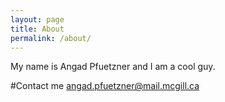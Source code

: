 ```yaml
---
layout: page
title: About
permalink: /about/
---
```


My name is Angad Pfuetzner and I am a cool guy.

#Contact me
[angad.pfuetzner@mail.mcgill.ca](mailto:angad.pfuetzner@mail.mcgill.ca)